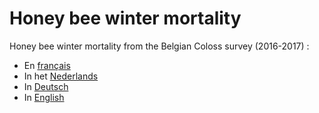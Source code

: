 

# Honey bee winter mortality

Honey bee winter mortality from the Belgian Coloss survey (2016-2017) : 

* En [français](https://gillessanmartin.github.io/misc/Coloss_Be_2016_FR.html)
* In het [Nederlands](https://gillessanmartin.github.io/misc/Coloss_Be_2016_NL.html)
* In [Deutsch](https://gillessanmartin.github.io/misc/Coloss_Be_2016_D.html)
* In [English](https://gillessanmartin.github.io/misc/Coloss_Be_2016_UK.html)




